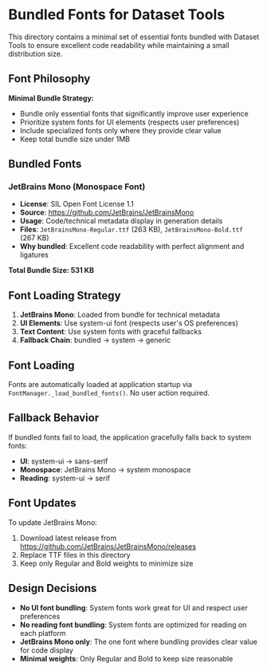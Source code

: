 # Bundled Fonts for Dataset Tools

This directory contains a minimal set of essential fonts bundled with Dataset Tools to ensure excellent code readability while maintaining a small distribution size.

## Font Philosophy

**Minimal Bundle Strategy:**
- Bundle only essential fonts that significantly improve user experience
- Prioritize system fonts for UI elements (respects user preferences)
- Include specialized fonts only where they provide clear value
- Keep total bundle size under 1MB

## Bundled Fonts

### JetBrains Mono (Monospace Font)
- **License**: SIL Open Font License 1.1
- **Source**: https://github.com/JetBrains/JetBrainsMono
- **Usage**: Code/technical metadata display in generation details
- **Files**: `JetBrainsMono-Regular.ttf` (263 KB), `JetBrainsMono-Bold.ttf` (267 KB)
- **Why bundled**: Excellent code readability with perfect alignment and ligatures

**Total Bundle Size: 531 KB**

## Font Loading Strategy

1. **JetBrains Mono**: Loaded from bundle for technical metadata
2. **UI Elements**: Use system-ui font (respects user's OS preferences)
3. **Text Content**: Use system fonts with graceful fallbacks
4. **Fallback Chain**: bundled → system → generic

## Font Loading

Fonts are automatically loaded at application startup via `FontManager._load_bundled_fonts()`. No user action required.

## Fallback Behavior

If bundled fonts fail to load, the application gracefully falls back to system fonts:
- **UI**: system-ui → sans-serif
- **Monospace**: JetBrains Mono → system monospace
- **Reading**: system-ui → serif

## Font Updates

To update JetBrains Mono:
1. Download latest release from https://github.com/JetBrains/JetBrainsMono/releases
2. Replace TTF files in this directory
3. Keep only Regular and Bold weights to minimize size

## Design Decisions

- **No UI font bundling**: System fonts work great for UI and respect user preferences
- **No reading font bundling**: System fonts are optimized for reading on each platform
- **JetBrains Mono only**: The one font where bundling provides clear value for code display
- **Minimal weights**: Only Regular and Bold to keep size reasonable